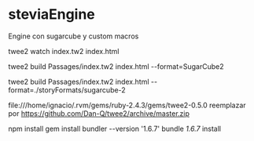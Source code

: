 # steviaEngine
Engine con sugarcube y custom macros

twee2 watch index.tw2 index.html

twee2 build Passages/index.tw2 index.html --format=SugarCube2

twee2 build Passages/index.tw2 index.html --format=./storyFormats/sugarcube-2

file:///home/ignacio/.rvm/gems/ruby-2.4.3/gems/twee2-0.5.0 reemplazar por https://github.com/Dan-Q/twee2/archive/master.zip

npm install
gem install bundler --version '1.6.7'
bundle _1.6.7_ install